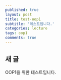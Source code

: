 ```yaml
---
published: true
layout: post
title: test-oop1
subtitle: '테스트입니다.'
categories: lecture
tags: oop1
comments: true
---
```

## 새 글

OOP1을 위한 테스트입니다.
